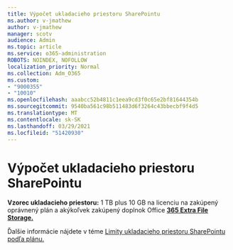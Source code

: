 ```yaml
---
title: Výpočet ukladacieho priestoru SharePointu
ms.author: v-jmathew
author: v-jmathew
manager: scotv
audience: Admin
ms.topic: article
ms.service: o365-administration
ROBOTS: NOINDEX, NOFOLLOW
localization_priority: Normal
ms.collection: Adm_O365
ms.custom:
- "9000355"
- "10010"
ms.openlocfilehash: aaabcc52b4811c1eea9cd3f0c65e2bf81644354b
ms.sourcegitcommit: 9540ba561c98b511483d6f3264c43bbecbf9f4d5
ms.translationtype: MT
ms.contentlocale: sk-SK
ms.lasthandoff: 03/29/2021
ms.locfileid: "51420930"
---
```

# <a name="calculate-sharepoint-storage"></a>Výpočet ukladacieho priestoru SharePointu

**Vzorec ukladacieho priestoru:** 1 TB plus [](https://docs.microsoft.com/microsoft-365/commerce/add-storage-space) 10 GB na licenciu na zakúpený oprávnený plán a akýkoľvek zakúpený doplnok Office **[365 Extra File Storage.](https://docs.microsoft.com/microsoft-365/commerce/add-storage-space)**

Ďalšie informácie nájdete v téme [Limity ukladacieho priestoru SharePointu podľa plánu.](https://docs.microsoft.com/office365/servicedescriptions/sharepoint-online-service-description/sharepoint-online-limits)
